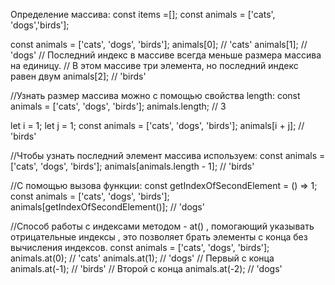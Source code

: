 Определение массива:
const items =[];
const animals = ['cats', 'dogs','birds'];


const animals = ['cats', 'dogs', 'birds'];
animals[0]; // 'cats'
animals[1]; // 'dogs'
// Последний индекс в массиве всегда меньше размера массива на единицу.
// В этом массиве три элемента, но последний индекс равен двум
animals[2]; // 'birds'

//Узнать размер массива можно с помощью свойства length:
const animals = ['cats', 'dogs', 'birds'];
animals.length; // 3

let i = 1;
let j = 1;
const animals = ['cats', 'dogs', 'birds'];
animals[i + j]; // 'birds'

//Чтобы узнать последний элемент массива используем:
const animals = ['cats', 'dogs', 'birds'];
animals[animals.length - 1]; // 'birds'

//С помощью вызова функции:
const getIndexOfSecondElement = () => 1;
const animals = ['cats', 'dogs', 'birds'];
animals[getIndexOfSecondElement()]; // 'dogs'

//Способ работы с индексами методом - at() , помогающий указывать отрицательные индексы , это позволяет брать элементы с конца без вычисления индексов.
const animals = ['cats', 'dogs', 'birds'];
animals.at(0); // 'cats'
animals.at(1); // 'dogs'
// Первый с конца
animals.at(-1); // 'birds'
// Второй с конца
animals.at(-2); // 'dogs'
